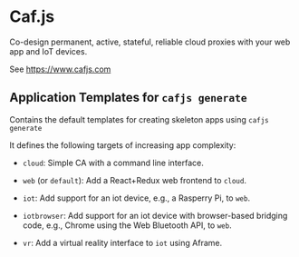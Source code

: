 # Caf.js

Co-design permanent, active, stateful, reliable cloud proxies with your web app and IoT devices.

See https://www.cafjs.com

## Application Templates for `cafjs generate`

Contains the default templates for creating skeleton apps using `cafjs generate`

It defines the following targets of increasing app complexity:

* `cloud`: Simple CA with a command line interface.

* `web` (or `default`): Add a React+Redux web frontend to `cloud`.

* `iot`: Add support for an iot device, e.g., a Rasperry Pi, to `web`.

* `iotbrowser`: Add support for an iot device with browser-based bridging code, e.g., Chrome using the Web Bluetooth API, to `web`.

* `vr`: Add a virtual reality interface to `iot` using Aframe.
